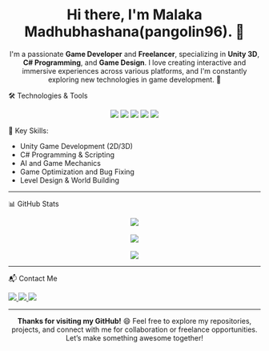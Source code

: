 <!-- Title Section -->
<h1 align="center">Hi there, I'm Malaka Madhubhashana(pangolin96). 👋</h1>

<p align="center">
  I'm a passionate <b>Game Developer</b> and <b>Freelancer</b>, specializing in <b>Unity 3D</b>, <b>C# Programming</b>, and <b>Game Design</b>.  
  I love creating interactive and immersive experiences across various platforms, and I'm constantly exploring new technologies in game development. 🚀
</p>

<!-- Technologies Section -->
🛠 Technologies & Tools

<p align="center">
  <img src="https://img.shields.io/badge/Unity-000000?style=for-the-badge&logo=unity&logoColor=white" />
  <img src="https://img.shields.io/badge/C%23-239120?style=for-the-badge&logo=c-sharp&logoColor=white" />
  <img src="https://img.shields.io/badge/Blender-F5792A?style=for-the-badge&logo=blender&logoColor=white" />
  <img src="https://img.shields.io/badge/Photoshop-26C2FF?style=for-the-badge&logo=adobe-photoshop&logoColor=white" />
  <img src="https://img.shields.io/badge/Figma-F24E1E?style=for-the-badge&logo=figma&logoColor=white" />
</p>

🚀 Key Skills:
- Unity Game Development (2D/3D)
- C# Programming & Scripting
- AI and Game Mechanics
- Game Optimization and Bug Fixing
- Level Design & World Building

---


<!-- GitHub Stats Section -->
📊 GitHub Stats

<div align="center">
  <img src="https://github-readme-stats.vercel.app/api?username=malaka96&show_icons=true&hide_title=true&count_private=true&theme=radical" />
  <br><br>
  <img src="https://github-readme-streak-stats.herokuapp.com/?user=malaka96&theme=radical" />
  <br><br>
  <img src="https://github-readme-stats.vercel.app/api/top-langs/?username=malaka96&layout=compact&theme=radical" />
</div>


---

<!-- Contact Section -->
📬 Contact Me

<p aling="center">
  <a href="https://www.linkedin.com/in/malaka-madhubhashana-65b810312/">
    <img src="https://img.shields.io/badge/LinkedIn-0077B5?style=for-the-badge&logo=linkedin&logoColor=white" />
  </a>
  <a href="mailto:madhubhashana96@gmail.com">
    <img src="https://img.shields.io/badge/Email-D14836?style=for-the-badge&logo=gmail&logoColor=white" />
  </a>
  <a href="https://x.com/malaka_96">
    <img src="https://img.shields.io/badge/Twitter-1DA1F2?style=for-the-badge&logo=twitter&logoColor=white" />
  </a>

</p>

---

<!-- Footer Section -->
<p align="center">
  <b>Thanks for visiting my GitHub!</b> 😄 Feel free to explore my repositories, projects, and connect with me for collaboration or freelance opportunities.  
  Let’s make something awesome together!
</p>

